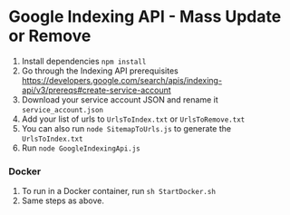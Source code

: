 # Google Indexing API - Mass Update or Remove

1. Install dependencies `npm install`
2. Go through the Indexing API prerequisites https://developers.google.com/search/apis/indexing-api/v3/prereqs#create-service-account
3. Download your service account JSON and rename it `service_account.json`
4. Add your list of urls to `UrlsToIndex.txt` or `UrlsToRemove.txt`
5. You can also run `node SitemapToUrls.js` to generate the `UrlsToIndex.txt`
6. Run `node GoogleIndexingApi.js`

### Docker

1. To run in a Docker container, run `sh StartDocker.sh`
2. Same steps as above.

